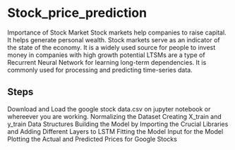 
# Stock_price_prediction

Importance of Stock Market
Stock markets help companies to raise capital.
It helps generate personal wealth.
Stock markets serve as an indicator of the state of the economy.
It is a widely used source for people to invest money in companies with high growth potential
LTSMs are a type of Recurrent Neural Network for learning long-term dependencies. It is commonly used for processing and predicting time-series data.


## Steps
Download and Load the google stock data.csv on jupyter notebook or whereever you are working.
Normalizing the Dataset
Creating X_train and y_train Data Structures
Building the Model by Importing the Crucial Libraries and Adding Different Layers to LSTM
Fitting the Model
 Input for the Model
 Plotting the Actual and Predicted Prices for Google Stocks